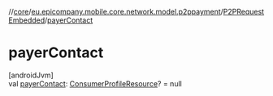 //[core](../../../index.md)/[eu.epicompany.mobile.core.network.model.p2ppayment](../index.md)/[P2PRequestEmbedded](index.md)/[payerContact](payer-contact.md)

# payerContact

[androidJvm]\
val [payerContact](payer-contact.md): [ConsumerProfileResource](../../eu.epicompany.mobile.core.network.model.consumer/-consumer-profile-resource/index.md)? = null

